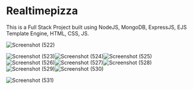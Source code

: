 # Realtimepizza
This is a Full Stack Project built using NodeJS, MongoDB, ExpressJS, EJS Template Engine, HTML, CSS, JS.

![Screenshot (522)](https://user-images.githubusercontent.com/43945168/125386201-81bc7a80-e3b9-11eb-9a16-0f428c6e9afa.png)




![Screenshot (523)](https://user-images.githubusercontent.com/43945168/125386224-8b45e280-e3b9-11eb-9a1b-c7b92094eff6.png)![Screenshot (524)](https://user-images.githubusercontent.com/43945168/125386226-8bde7900-e3b9-11eb-9ab0-ad5eb39104a1.png)![Screenshot (525)](https://user-images.githubusercontent.com/43945168/125386232-8da83c80-e3b9-11eb-9ee1-887a163c6c75.png)![Screenshot (526)](https://user-images.githubusercontent.com/43945168/125386233-8e40d300-e3b9-11eb-8032-0e6c416be726.png)![Screenshot (527)](https://user-images.githubusercontent.com/43945168/125386235-8ed96980-e3b9-11eb-9bea-4c2612581287.png)![Screenshot (528)](https://user-images.githubusercontent.com/43945168/125386212-884af200-e3b9-11eb-8923-d4a126ed6622.png)![Screenshot (529)](https://user-images.githubusercontent.com/43945168/125386216-8a14b580-e3b9-11eb-87fa-3c3d375e9fce.png)![Screenshot (530)](https://user-images.githubusercontent.com/43945168/125386217-8aad4c00-e3b9-11eb-9537-be4326e79e4d.png)

![Screenshot (531)](https://user-images.githubusercontent.com/43945168/125386221-8aad4c00-e3b9-11eb-8fb1-d5ef6ecece5b.png)


